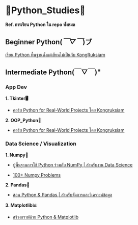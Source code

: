# 🐍Python_Studies🐍
**Ref. การเรียน Python ใน repo ทั้งหมด**
## Beginner Python(*￣▽￣*)ブ
[เรียน Python พื้นฐานตั้งแต่เขียนไม่เป็นกับ KongRuksiam](https://www.youtube.com/playlist?list=PLltVQYLz1BMBwqJysYnoEKWXUvqusJpgN)

## Intermediate Python(￣▽￣)"
  
  ### App Dev
  
   **1. Tkinter🖥️**
      
   - [คอร์ส Python for Real-World Projects โดย Kongruksiam](https://www.udemy.com/course/python-real-world-projects/)
  
  **2. OOP_Python🔭**
      
   - [คอร์ส Python for Real-World Projects โดย Kongruksiam](https://www.udemy.com/course/python-real-world-projects/)
  
  ### Data Science / Visualization
  
  **1. Numpy🧮**
      
  - [ปูพื้นฐานการใช้ Python ร่วมกับ NumPy | สำหรับงาน Data Science](https://www.youtube.com/watch?v=MDA8SbfdLKA)
  
  - [100+ Numpy Problems](https://www.udemy.com/course/100-exercises-python-programming-data-science-numpy/)
  
  **2. Pandas🐼**
      
   - [สอน Python & Pandas | สำหรับจัดการและวิเคราะห์ข้อมูล](https://www.youtube.com/watch?v=SPdwqEPZ_EE)

  **3. Matplotlib📊**
  
   - [สร้างกราฟด้วย Python & Matplotlib](https://www.youtube.com/watch?v=MIaO3atFaGM)
